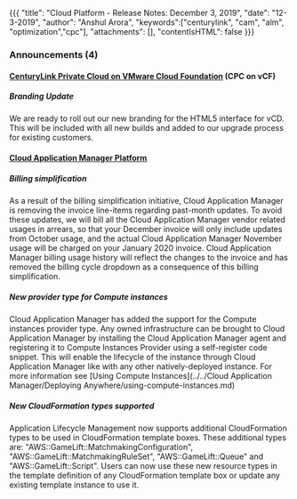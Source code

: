 {{{
"title": "Cloud Platform - Release Notes: December 3, 2019",
"date": "12-3-2019",
"author": "Anshul Arora",
"keywords":["centurylink", "cam", "alm", "optimization","cpc"],
"attachments": [],
"contentIsHTML": false
}}}

### Announcements (4)

#### [CenturyLink Private Cloud on VMware Cloud Foundation](https://www.ctl.io/centurylink-private-cloud-on-vmware-cloud-foundation/) (CPC on vCF)

##### Branding Update
We are ready to roll out our new branding for the HTML5 interface for vCD. This will be included with all new builds and added to our upgrade process for existing customers.

#### [Cloud Application Manager Platform](https://www.ctl.io/cloud-application-manager/)

##### Billing simplification

As a result of the billing simplification initiative, Cloud Application Manager is removing the invoice line-items regarding past-month updates. To avoid these updates, we will bill all the Cloud Application Manager vendor related usages in arrears, so that your December invoice will only include updates from October usage, and the actual Cloud Application Manager November usage will be charged on your January 2020 invoice. Cloud Application Manager billing usage history will reflect the changes to the invoice and has removed the billing cycle dropdown as a consequence of this billing simplification.

##### New provider type for Compute instances

Cloud Application Manager has added the support for the Compute instances provider type. Any owned infrastructure can be brought to Cloud Application Manager by installing the Cloud Application Manager agent and registering it to Compute Instances Provider using a self-register code snippet. This will enable the lifecycle of the instance through Cloud Application Manager like with any other natively-deployed instance. For more information see [Using Compute Instances](../../Cloud Application Manager/Deploying Anywhere/using-compute-instances.md)

##### New CloudFormation types supported

Application Lifecycle Management now supports additional CloudFormation types to be used in CloudFormation template boxes. These additional types are: "AWS::GameLift::MatchmakingConfiguration", "AWS::GameLift::MatchmakingRuleSet", "AWS::GameLift::Queue" and "AWS::GameLift::Script". Users can now use these new resource types in the template definition of any CloudFormation template box or update any existing template instance to use it.


